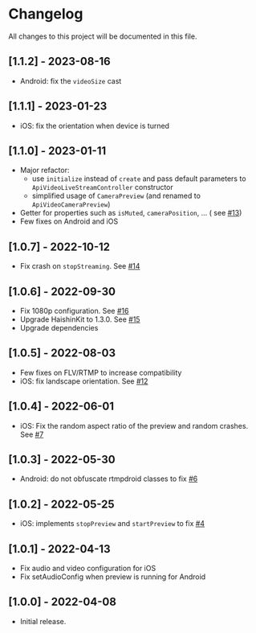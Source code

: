 # Changelog

All changes to this project will be documented in this file.

## [1.1.2] - 2023-08-16

- Android: fix the `videoSize` cast

## [1.1.1] - 2023-01-23

- iOS: fix the orientation when device is turned

## [1.1.0] - 2023-01-11

- Major refactor:
    - use `initialize` instead of `create` and pass default parameters
      to `ApiVideoLiveStreamController` constructor
    - simplified usage of `CameraPreview` (and renamed to `ApiVideoCameraPreview`)
- Getter for properties such as `isMuted`, `cameraPosition`, ... (
  see [#13](https://github.com/apivideo/api.video-flutter-live-stream/issues/13))
- Few fixes on Android and iOS

## [1.0.7] - 2022-10-12

- Fix crash on `stopStreaming`.
  See [#14](https://github.com/apivideo/api.video-flutter-live-stream/issues/14)

## [1.0.6] - 2022-09-30

- Fix 1080p configuration.
  See [#16](https://github.com/apivideo/api.video-flutter-live-stream/issues/16)
- Upgrade HaishinKit to 1.3.0.
  See [#15](https://github.com/apivideo/api.video-flutter-live-stream/issues/15)
- Upgrade dependencies

## [1.0.5] - 2022-08-03

- Few fixes on FLV/RTMP to increase compatibility
- iOS: fix landscape orientation.
  See [#12](https://github.com/apivideo/api.video-flutter-live-stream/issues/12)

## [1.0.4] - 2022-06-01

- iOS: Fix the random aspect ratio of the preview and random crashes.
  See [#7](https://github.com/apivideo/api.video-flutter-live-stream/issues/7)

## [1.0.3] - 2022-05-30

- Android: do not obfuscate rtmpdroid classes to
  fix [#6](https://github.com/apivideo/api.video-flutter-live-stream/issues/6)

## [1.0.2] - 2022-05-25

- iOS: implements `stopPreview` and `startPreview` to
  fix [#4](https://github.com/apivideo/api.video-flutter-live-stream/issues/4)

## [1.0.1] - 2022-04-13

- Fix audio and video configuration for iOS
- Fix setAudioConfig when preview is running for Android

## [1.0.0] - 2022-04-08

- Initial release.
